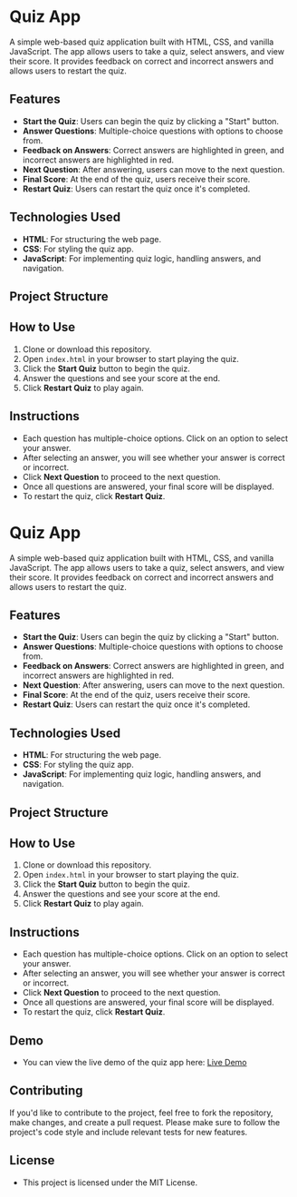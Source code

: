 # **Quiz App**

A simple web-based quiz application built with HTML, CSS, and vanilla JavaScript. The app allows users to take a quiz, select answers, and view their score. It provides feedback on correct and incorrect answers and allows users to restart the quiz.

## **Features**
- **Start the Quiz**: Users can begin the quiz by clicking a "Start" button.
- **Answer Questions**: Multiple-choice questions with options to choose from.
- **Feedback on Answers**: Correct answers are highlighted in green, and incorrect answers are highlighted in red.
- **Next Question**: After answering, users can move to the next question.
- **Final Score**: At the end of the quiz, users receive their score.
- **Restart Quiz**: Users can restart the quiz once it's completed.

## **Technologies Used**
- **HTML**: For structuring the web page.
- **CSS**: For styling the quiz app.
- **JavaScript**: For implementing quiz logic, handling answers, and navigation.

## **Project Structure**

## **How to Use**
1. Clone or download this repository.
2. Open `index.html` in your browser to start playing the quiz.
3. Click the **Start Quiz** button to begin the quiz.
4. Answer the questions and see your score at the end.
5. Click **Restart Quiz** to play again.

## **Instructions**
- Each question has multiple-choice options. Click on an option to select your answer.
- After selecting an answer, you will see whether your answer is correct or incorrect.
- Click **Next Question** to proceed to the next question.
- Once all questions are answered, your final score will be displayed.
- To restart the quiz, click **Restart Quiz**.




# **Quiz App**

A simple web-based quiz application built with HTML, CSS, and vanilla JavaScript. The app allows users to take a quiz, select answers, and view their score. It provides feedback on correct and incorrect answers and allows users to restart the quiz.

## **Features**
- **Start the Quiz**: Users can begin the quiz by clicking a "Start" button.
- **Answer Questions**: Multiple-choice questions with options to choose from.
- **Feedback on Answers**: Correct answers are highlighted in green, and incorrect answers are highlighted in red.
- **Next Question**: After answering, users can move to the next question.
- **Final Score**: At the end of the quiz, users receive their score.
- **Restart Quiz**: Users can restart the quiz once it's completed.

## **Technologies Used**
- **HTML**: For structuring the web page.
- **CSS**: For styling the quiz app.
- **JavaScript**: For implementing quiz logic, handling answers, and navigation.

## **Project Structure**

## **How to Use**
1. Clone or download this repository.
2. Open `index.html` in your browser to start playing the quiz.
3. Click the **Start Quiz** button to begin the quiz.
4. Answer the questions and see your score at the end.
5. Click **Restart Quiz** to play again.

## **Instructions**
- Each question has multiple-choice options. Click on an option to select your answer.
- After selecting an answer, you will see whether your answer is correct or incorrect.
- Click **Next Question** to proceed to the next question.
- Once all questions are answered, your final score will be displayed.
- To restart the quiz, click **Restart Quiz**.


## Demo
- You can view the live demo of the quiz app here: [Live Demo](https://plp-week8.vercel.app/)

## Contributing
If you'd like to contribute to the project, feel free to fork the repository, make changes, and create a pull request. Please make sure to follow the project's code style and include relevant tests for new features.

## License
- This project is licensed under the MIT License.








